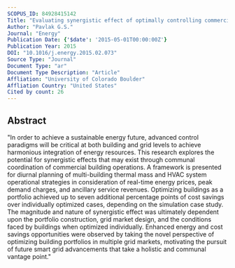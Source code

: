 ```yaml
---
SCOPUS_ID: 84928415142
Title: "Evaluating synergistic effect of optimally controlling commercial building thermal mass portfolios"
Author: "Pavlak G.S."
Journal: "Energy"
Publication Date: {'$date': '2015-05-01T00:00:00Z'}
Publication Year: 2015
DOI: "10.1016/j.energy.2015.02.073"
Source Type: "Journal"
Document Type: "ar"
Document Type Description: "Article"
Affliation: "University of Colorado Boulder"
Affliation Country: "United States"
Cited by count: 26
---
```


## Abstract
"In order to achieve a sustainable energy future, advanced control paradigms will be critical at both building and grid levels to achieve harmonious integration of energy resources. This research explores the potential for synergistic effects that may exist through communal coordination of commercial building operations. A framework is presented for diurnal planning of multi-building thermal mass and HVAC system operational strategies in consideration of real-time energy prices, peak demand charges, and ancillary service revenues. Optimizing buildings as a portfolio achieved up to seven additional percentage points of cost savings over individually optimized cases, depending on the simulation case study. The magnitude and nature of synergistic effect was ultimately dependent upon the portfolio construction, grid market design, and the conditions faced by buildings when optimized individually. Enhanced energy and cost savings opportunities were observed by taking the novel perspective of optimizing building portfolios in multiple grid markets, motivating the pursuit of future smart grid advancements that take a holistic and communal vantage point."
